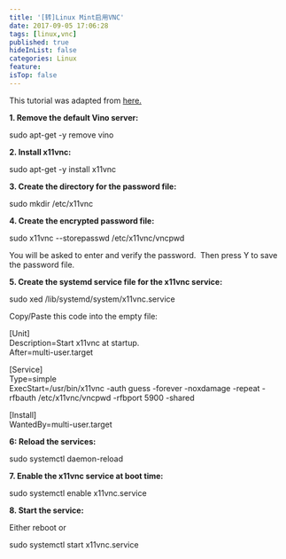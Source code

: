 ```yaml
---
title: '[转]Linux Mint启用VNC'
date: 2017-09-05 17:06:28
tags: [linux,vnc]
published: true
hideInList: false
categories: Linux
feature: 
isTop: false
---
```


This tutorial was adapted from [here.](https://help.ubuntu.com/community/VNC/Servers)

**1\. Remove the default Vino server:**

sudo apt-get -y remove vino

**2\. Install x11vnc:**

sudo apt-get -y install x11vnc

**3\. Create the directory for the password file:**

sudo mkdir /etc/x11vnc

**4\. Create the encrypted password file:**

sudo x11vnc --storepasswd /etc/x11vnc/vncpwd

You will be asked to enter and verify the password.  Then press Y to save the password file.

**5\. Create the systemd service file for the x11vnc service:**

sudo xed /lib/systemd/system/x11vnc.service

Copy/Paste this code into the empty file:

\[Unit\]  
Description=Start x11vnc at startup.  
After=multi-user.target

\[Service\]  
Type=simple  
ExecStart=/usr/bin/x11vnc -auth guess -forever -noxdamage -repeat -rfbauth /etc/x11vnc/vncpwd -rfbport 5900 -shared

\[Install\]  
WantedBy=multi-user.target  
  
**6: Reload the services:**

sudo systemctl daemon-reload

**7\. Enable the x11vnc service at boot time:**

sudo systemctl enable x11vnc.service

**8\. Start the service:**

Either reboot or

sudo systemctl start x11vnc.service